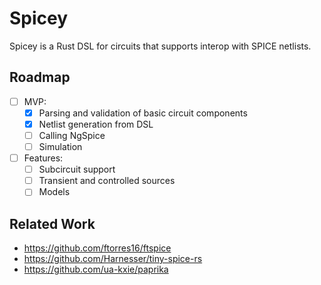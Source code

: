 # Spicey
Spicey is a Rust DSL for circuits that supports interop with SPICE netlists.

## Roadmap
- [ ] MVP:
    - [x] Parsing and validation of basic circuit components
    - [x] Netlist generation from DSL
    - [ ] Calling NgSpice
    - [ ] Simulation
- [ ] Features:
    - [ ] Subcircuit support 
    - [ ] Transient and controlled sources
    - [ ] Models

## Related Work
- https://github.com/ftorres16/ftspice
- https://github.com/Harnesser/tiny-spice-rs
- https://github.com/ua-kxie/paprika

